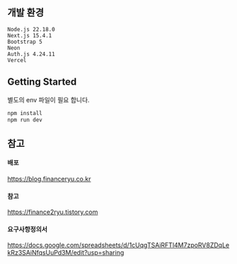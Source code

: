 ## 개발 환경
```text
Node.js 22.18.0
Next.js 15.4.1
Bootstrap 5
Neon
Auth.js 4.24.11
Vercel
```

## Getting Started

별도의 env 파일이 필요 합니다.

```bash
npm install
npm run dev
```

## 참고

#### 배포
https://blog.financeryu.co.kr

#### 참고
https://finance2ryu.tistory.com

#### 요구사항정의서
https://docs.google.com/spreadsheets/d/1cUqgTSAiRFTl4M7zpoRV8ZDqLekRz3SAiNfqsUuPd3M/edit?usp=sharing
